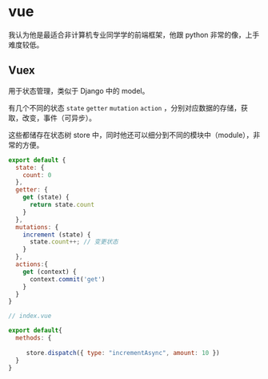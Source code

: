 # vue


我认为他是最适合非计算机专业同学学的前端框架，他跟 python 非常的像，上手难度较低。

## Vuex

用于状态管理，类似于 Django 中的 model。

有几个不同的状态 `state` `getter` `mutation` `action` ，分别对应数据的存储，获取，改变，事件（可异步）。

这些都储存在状态树 store 中，同时他还可以细分到不同的模块中（module），非常的方便。

```js
export default {
  state: {
    count: 0
  },  
  getter: {
    get (state) {
      return state.count
    }
  },
  mutations: { 
    increment (state) { 
      state.count++; // 变更状态 
    } 
  },
  actions:{
    get (context) {
      context.commit('get')
    }
  }
}

// index.vue

export default{
  methods: {
  
     store.dispatch({ type: "incrementAsync", amount: 10 })
  }
}
```
